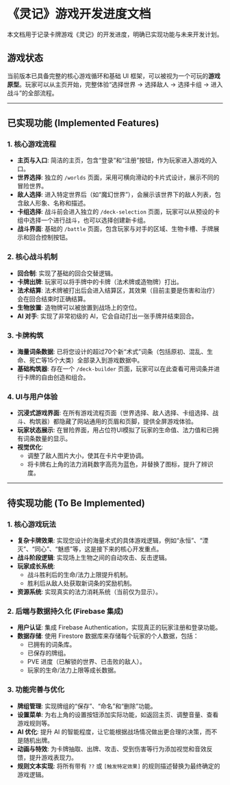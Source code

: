 # 《灵记》游戏开发进度文档

本文档用于记录卡牌游戏《灵记》的开发进度，明确已实现功能与未来开发计划。

## 游戏状态

当前版本已具备完整的核心游戏循环和基础 UI 框架，可以被视为一个可玩的**游戏原型**。玩家可以从主页开始，完整体验“选择世界 -> 选择敌人 -> 选择卡组 -> 进入战斗”的全部流程。

---

## 已实现功能 (Implemented Features)

### 1. 核心游戏流程
- **主页与入口**: 简洁的主页，包含“登录”和“注册”按钮，作为玩家进入游戏的入口。
- **世界选择**: 独立的 `/worlds` 页面，采用可横向滑动的卡片式设计，展示不同的冒险世界。
- **敌人选择**: 进入特定世界后（如“魔幻世界”），会展示该世界下的敌人列表，包含敌人形象、名称和描述。
- **卡组选择**: 战斗前会进入独立的 `/deck-selection` 页面，玩家可以从预设的卡组中选择一个进行战斗，也可以选择创建新卡组。
- **战斗界面**: 基础的 `/battle` 页面，包含玩家与对手的区域、生物卡槽、手牌展示和回合控制按钮。

### 2. 核心战斗机制
- **回合制**: 实现了基础的回合交替逻辑。
- **卡牌出牌**: 玩家可以将手牌中的卡牌（法术牌或造物牌）打出。
- **法术结算**: 法术牌被打出后会进入结算区，其效果（目前主要是伤害和治疗）会在回合结束时正确结算。
- **生物放置**: 造物牌可以被放置到战场上的空位。
- **AI 对手**: 实现了非常初级的 AI，它会自动打出一张手牌并结束回合。

### 3. 卡牌构筑
- **海量词条数据**: 已将您设计的超过70个新“术式”词条（包括原初、混乱、生命、死亡等15个大类）全部录入到游戏数据中。
- **基础构筑器**: 存在一个 `/deck-builder` 页面，玩家可以在此查看可用词条并进行卡牌的自由创造和组合。

### 4. UI与用户体验
- **沉浸式游戏界面**: 在所有游戏流程页面（世界选择、敌人选择、卡组选择、战斗、构筑器）都隐藏了网站通用的页眉和页脚，提供全屏游戏体验。
- **玩家状态展示**: 在冒险界面，用占位符UI模拟了玩家的生命值、法力值和已拥有词条数量的显示。
- **视觉优化**: 
  - 调整了敌人图片大小，使其在卡片中更协调。
  - 将卡牌右上角的法力消耗数字高亮为蓝色，并替换了图标，提升了辨识度。

---

## 待实现功能 (To Be Implemented)

### 1. 核心游戏玩法
- **复杂卡牌效果**: 实现您设计的海量术式的具体游戏逻辑，例如“永恒”、“湮灭”、“同心”、“魅惑”等，这是接下来的核心开发重点。
- **战斗阶段逻辑**: 实现场上生物之间的自动攻击、反击逻辑。
- **玩家成长系统**:
  - 战斗胜利后的生命/法力上限提升机制。
  - 胜利后从敌人处获取新词条的奖励机制。
- **资源系统**: 实现真实的法力消耗系统（当前仅为显示）。

### 2. 后端与数据持久化 (Firebase 集成)
- **用户认证**: 集成 Firebase Authentication，实现真正的玩家注册和登录功能。
- **数据存储**: 使用 Firestore 数据库来存储每个玩家的个人数据，包括：
  - 已拥有的词条库。
  - 已保存的牌组。
  - PVE 进度（已解锁的世界、已击败的敌人）。
  - 玩家的生命/法力上限等成长数据。

### 3. 功能完善与优化
- **牌组管理**: 实现牌组的“保存”、“命名”和“删除”功能。
- **设置菜单**: 为右上角的设置按钮添加实际功能，如返回主页、调整音量、查看游戏规则等。
- **AI 优化**: 提升 AI 的智能程度，让它能根据战场情况做出更合理的决策，而不是随机出牌。
- **动画与特效**: 为卡牌抽取、出牌、攻击、受到伤害等行为添加视觉和音效反馈，提升游戏表现力。
- **规则文本实现**: 将所有带有 `??` 或 `[触发特定效果]` 的规则描述替换为最终确定的游戏逻辑。

